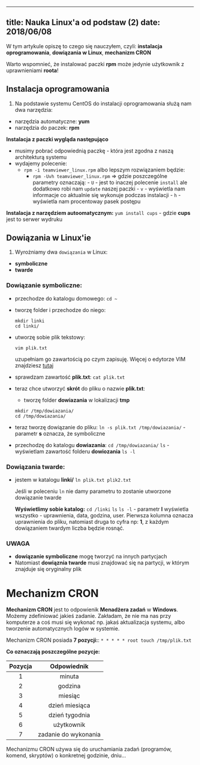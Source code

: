 ----
title: Nauka Linux'a od podstaw (2)
date: 2018/06/08
----

W tym artykule opiszę to czego się nauczyłem, czyli:
**instalacja oprogramowania**, **dowiązania w Linux**, **mechanizm CRON**

Warto wspomnieć, że instalować paczki **rpm** może jedynie użytkownik z
uprawnieniami **roota**!

## Instalacja oprogramowania

1. Na podstawie systemu CentOS do instalacji oprogramowania służą nam
    dwa narzędzia:

* narzędzia automatyczne: **yum**
* narzędzia do paczek: **rpm**

**Instalacja z paczki wygląda następująco**
* musimy pobrać odpowiednią paczkę - która jest zgodna z naszą architekturą
    systemu
* wydajemy polecenie:
  * `rpm -i teamviewer_linux.rpm` albo lepszym rozwiązaniem będzie:
    * `rpm -Uvh teamviewer_linux.rpm` => gdzie poszczególne parametry
        oznaczają:
            - `U` - jest to inaczej polecenie `install` ale dodatkowo
                robi nam `update` naszej paczki
            - `v` - wyświetla nam informacje co aktualnie się wykonuje
                podczas instalacji
            - `h` - wyświetla nam procentoway pasek postępu


**Instalacja z narzędziem autoomatycznym:**
`yum install cups` - gdzie **cups** jest to serwer wydruku


## Dowiązania w Linux'ie

1. Wyrożniamy dwa `dowiązania` w Linux:
* **symboliczne**
* **twarde**

### Dowiązanie symboliczne:

* przechodze do katalogu domowego:
    `cd ~`
* tworzę folder i przechodze do niego:

    ```
    mkdir linki
    cd linki/
    ```
* utworzę sobie plik tekstowy:
    ```
    vim plik.txt
    ```

    uzupełniam go zawartością po czym zapisuję. Więcej o edytorze VIM
    znajdziesz [tutaj](https://www.cezarytworzewski.github.io/blog/2018/06/07/podstawy-linux-1/)
* sprawdzam zawartość **plik.txt**:
    `cat plik.txt`
* teraz chce utworzyć **skrót** do pliku o nazwie **plik.txt**:
    * tworzę folder **dowiazania** w lokalizacji **tmp**

    ```
    mkdir /tmp/dowiazania/
    cd /tmp/dowiazania/
    ```

* teraz tworzę dowiązanie do pliku:
    `ln -s plik.txt /tmp/dowiazania/` - parametr **s** oznacza, że symboliczne
* przechodzę do katalogu **dowiazania**:
    `cd /tmp/dowiazania/`
    `ls` - wyświetlam zawartość folderu **dowiozania**
    `ls -l`

### Dowiązania twarde:
* jestem w katalogu **linki/**
    `ln plik.txt plik2.txt`

    Jeśli w poleceniu `ln` nie damy parametru to zostanie utworzone
    dowiązanie twarde

    **Wyświetlimy sobie katalog:**
    `cd /linki`
    `ls`
    `ls -l` - parametr **l** wyświetla wszystko - uprawnienia, data,
        godzina, user. Pierwsza kolumna oznacza uprawnienia do pliku,
        natomiast druga to cyfra np: **1**, z każdym dowiązaniem twardym
        liczba będzie rosnąć.


### UWAGA

* **dowiązanie symboliczne** mogę tworzyć na innych partycjach
* Natomiast **dowiąznia twarde** musi znajdować się na partycji, w którym
    znajduje się oryginalny plik


# Mechanizm CRON

**Mechanizm CRON** jest to odpowienik **Menadżera zadań** w **Windows**.
Możemy zdefiniować jakieś zadanie. Zakładam, że nie ma nas przy komputerze
a coś musi się wykonać np. jakaś aktualizacja systemu, albo tworzenie
automatycznych logów w systemie.

Mechanizm CRON posiada **7 pozycji:**:
`* * * * * root touch /tmp/plik.txt`

**Co oznaczają poszczególne pozycje:**

| **Pozycja** | **Odpowiednik** |
|:-----------:|:---------------:|
|1            | minuta          |
|2            | godzina         |
|3            | miesiąc         |
|4            | dzień miesiąca  |
|5            | dzień tygodnia     |
|6            | użytkownik          |
|7            | zadanie do wykonania |

Mechanizmu CRON używa się do uruchamiania zadań (programów, komend,
skryptów) o konkretnej godzinie, dniu...


